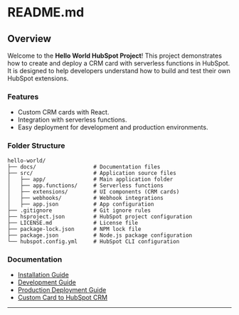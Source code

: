 # README.md

## Overview

Welcome to the **Hello World HubSpot Project**! This project demonstrates how to create and deploy a CRM card with serverless functions in HubSpot. It is designed to help developers understand how to build and test their own HubSpot extensions.

### Features

- Custom CRM cards with React.
- Integration with serverless functions.
- Easy deployment for development and production environments.

### Folder Structure

```
hello-world/
├── docs/                  # Documentation files
├── src/                   # Application source files
│   ├── app/               # Main application folder
│   ├── app.functions/     # Serverless functions
│   ├── extensions/        # UI components (CRM cards)
│   ├── webhooks/          # Webhook integrations
│   ├── app.json           # App configuration
├── .gitignore             # Git ignore rules
├── hsproject.json         # HubSpot project configuration
├── LICENSE.md             # License file
├── package-lock.json      # NPM lock file
├── package.json           # Node.js package configuration
└── hubspot.config.yml     # HubSpot CLI configuration
```

### Documentation

- [Installation Guide](./docs/INSTALLATION.md)
- [Development Guide](./docs/DEV_GUIDE.md)
- [Production Deployment Guide](./docs/PROD_GUIDE.md)
- [Custom Card to HubSpot CRM](./docs/HUBSPOT_CARD_GUIDE.md)

---
